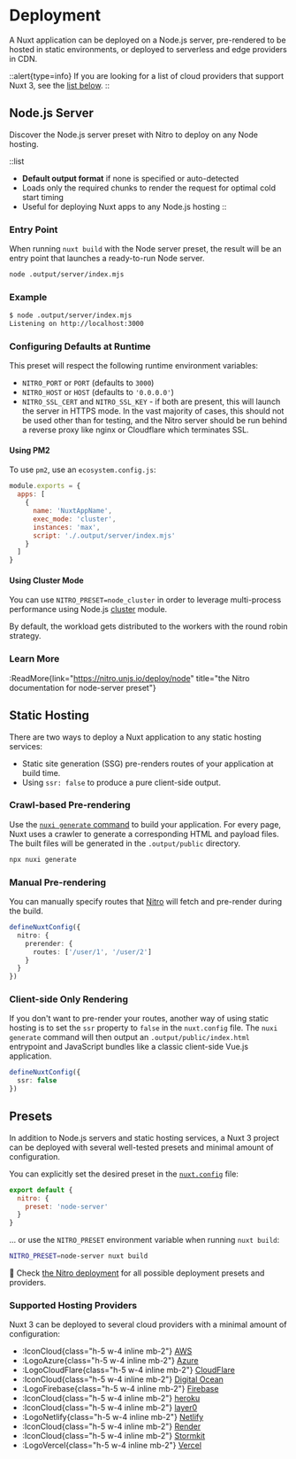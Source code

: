 # Deployment

A Nuxt application can be deployed on a Node.js server, pre-rendered to be hosted in static environments, or deployed to serverless and edge providers in CDN.

::alert{type=info}
If you are looking for a list of cloud providers that support Nuxt 3, see the [list below](#supported-hosting-providers).
::

## Node.js Server

Discover the Node.js server preset with Nitro to deploy on any Node hosting.

::list

- **Default output format** if none is specified or auto-detected <br>
- Loads only the required chunks to render the request for optimal cold start timing <br>
- Useful for deploying Nuxt apps to any Node.js hosting
::

### Entry Point

When running `nuxt build` with the Node server preset, the result will be an entry point that launches a ready-to-run Node server.

```bash
node .output/server/index.mjs
```

### Example

```bash
$ node .output/server/index.mjs
Listening on http://localhost:3000
```

### Configuring Defaults at Runtime

This preset will respect the following runtime environment variables:

- `NITRO_PORT` or `PORT` (defaults to `3000`)
- `NITRO_HOST` or `HOST` (defaults to `'0.0.0.0'`)
- `NITRO_SSL_CERT` and `NITRO_SSL_KEY` - if both are present, this will launch the server in HTTPS mode. In the vast majority of cases, this should not be used other than for testing, and the Nitro server should be run behind a reverse proxy like nginx or Cloudflare which terminates SSL.

#### Using PM2

To use `pm2`, use an `ecosystem.config.js`:

```js [ecosystem.config.js]
module.exports = {
  apps: [
    {
      name: 'NuxtAppName',
      exec_mode: 'cluster',
      instances: 'max',
      script: './.output/server/index.mjs'
    }
  ]
}
```

#### Using Cluster Mode

You can use `NITRO_PRESET=node_cluster` in order to leverage multi-process performance using Node.js [cluster](https://nodejs.org/dist/latest/docs/api/cluster.html) module.

By default, the workload gets distributed to the workers with the round robin strategy.

### Learn More

:ReadMore{link="https://nitro.unjs.io/deploy/node" title="the Nitro documentation for node-server preset"}

## Static Hosting

There are two ways to deploy a Nuxt application to any static hosting services:

- Static site generation (SSG) pre-renders routes of your application at build time.
- Using `ssr: false` to produce a pure client-side output.

### Crawl-based Pre-rendering

Use the [`nuxi generate` command](/api/commands/generate) to build your application. For every page, Nuxt uses a crawler to generate a corresponding HTML and payload files. The built files will be generated in the `.output/public` directory.

```bash
npx nuxi generate
```

### Manual Pre-rendering

You can manually specify routes that [Nitro](/guide/concepts/server-engine) will fetch and pre-render during the build.

```ts [nuxt.config.ts|js]
defineNuxtConfig({
  nitro: {
    prerender: {
      routes: ['/user/1', '/user/2']
    }
  }
})
```

### Client-side Only Rendering

If you don't want to pre-render your routes, another way of using static hosting is to set the `ssr` property to `false` in the `nuxt.config` file. The `nuxi generate` command will then output an `.output/public/index.html` entrypoint and JavaScript bundles like a classic client-side Vue.js application.

```ts [nuxt.config.ts|js]
defineNuxtConfig({
  ssr: false
})
```

## Presets

In addition to Node.js servers and static hosting services, a Nuxt 3 project can be deployed with several well-tested presets and minimal amount of configuration.

You can explicitly set the desired preset in the [`nuxt.config`](/guide/directory-structure/nuxt.config) file:

```js [nuxt.config.js|ts]
export default {
  nitro: {
    preset: 'node-server'
  }
}
```

... or use the `NITRO_PRESET` environment variable when running `nuxt build`:

```bash
NITRO_PRESET=node-server nuxt build
```

🔎 Check [the Nitro deployment](https://nitro.unjs.io/deploy) for all possible deployment presets and providers.

### Supported Hosting Providers

Nuxt 3 can be deployed to several cloud providers with a minimal amount of configuration:

- :IconCloud{class="h-5 w-4 inline mb-2"} [AWS](https://nitro.unjs.io/deploy/providers/aws)
- :LogoAzure{class="h-5 w-4 inline mb-2"} [Azure](https://nitro.unjs.io/deploy/providers/azure)
- :LogoCloudFlare{class="h-5 w-4 inline mb-2"} [CloudFlare](https://nitro.unjs.io/deploy/providers/cloudflare)
- :IconCloud{class="h-5 w-4 inline mb-2"} [Digital Ocean](https://nitro.unjs.io/deploy/providers/digitalocean)
- :LogoFirebase{class="h-5 w-4 inline mb-2"} [Firebase](https://nitro.unjs.io/deploy/providers/firebase)
- :IconCloud{class="h-5 w-4 inline mb-2"} [heroku](https://nitro.unjs.io/deploy/providers/heroku)
- :IconCloud{class="h-5 w-4 inline mb-2"} [layer0](https://nitro.unjs.io/deploy/providers/layer0)
- :LogoNetlify{class="h-5 w-4 inline mb-2"} [Netlify](https://nitro.unjs.io/deploy/providers/netlify)
- :IconCloud{class="h-5 w-4 inline mb-2"} [Render](https://nitro.unjs.io/deploy/providers/render)
- :IconCloud{class="h-5 w-4 inline mb-2"} [Stormkit](https://nitro.unjs.io/deploy/providers/stormkit)
- :LogoVercel{class="h-5 w-4 inline mb-2"} [Vercel](https://nitro.unjs.io/deploy/providers/vercel)
